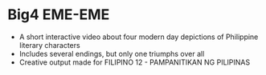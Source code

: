 # Big4 EME-EME
- A short interactive video about four modern day depictions of Philippine literary characters
- Includes several endings, but only one triumphs over all
- Creative output made for FILIPINO 12 - PAMPANITIKAN NG PILIPINAS

